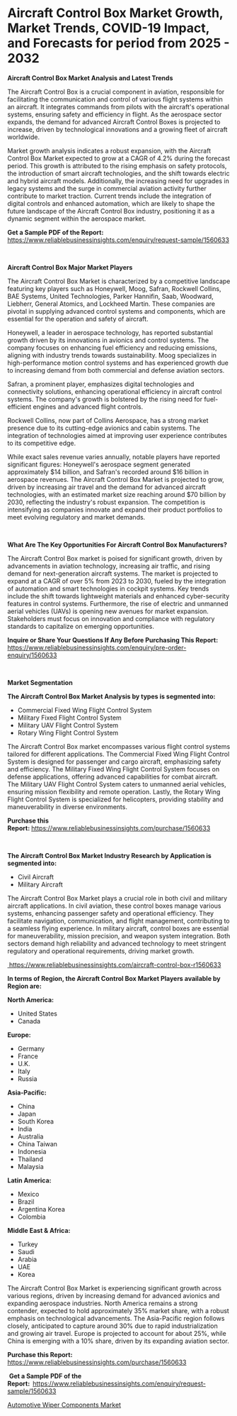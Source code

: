 <p><h1>Aircraft Control Box Market Growth, Market Trends, COVID-19 Impact, and Forecasts for period from 2025 - 2032</h1></p><p><strong>Aircraft Control Box Market Analysis and Latest Trends</strong></p>
<p><p>The Aircraft Control Box is a crucial component in aviation, responsible for facilitating the communication and control of various flight systems within an aircraft. It integrates commands from pilots with the aircraft's operational systems, ensuring safety and efficiency in flight. As the aerospace sector expands, the demand for advanced Aircraft Control Boxes is projected to increase, driven by technological innovations and a growing fleet of aircraft worldwide.</p><p>Market growth analysis indicates a robust expansion, with the Aircraft Control Box Market expected to grow at a CAGR of 4.2% during the forecast period. This growth is attributed to the rising emphasis on safety protocols, the introduction of smart aircraft technologies, and the shift towards electric and hybrid aircraft models. Additionally, the increasing need for upgrades in legacy systems and the surge in commercial aviation activity further contribute to market traction. Current trends include the integration of digital controls and enhanced automation, which are likely to shape the future landscape of the Aircraft Control Box industry, positioning it as a dynamic segment within the aerospace market.</p></p>
<p><strong>Get a Sample PDF of the Report:&nbsp;</strong> <a href="https://www.reliablebusinessinsights.com/enquiry/request-sample/1560633?utm_campaign=2274&utm_medium=2&utm_source=Github&utm_content=ia&utm_term=30032025&utm_id=aircraft-control-box">https://www.reliablebusinessinsights.com/enquiry/request-sample/1560633</a></p>
<p>&nbsp;</p>
<p><strong>Aircraft Control Box Major Market Players</strong></p>
<p><p>The Aircraft Control Box Market is characterized by a competitive landscape featuring key players such as Honeywell, Moog, Safran, Rockwell Collins, BAE Systems, United Technologies, Parker Hannifin, Saab, Woodward, Liebherr, General Atomics, and Lockheed Martin. These companies are pivotal in supplying advanced control systems and components, which are essential for the operation and safety of aircraft.</p><p>Honeywell, a leader in aerospace technology, has reported substantial growth driven by its innovations in avionics and control systems. The company focuses on enhancing fuel efficiency and reducing emissions, aligning with industry trends towards sustainability. Moog specializes in high-performance motion control systems and has experienced growth due to increasing demand from both commercial and defense aviation sectors.</p><p>Safran, a prominent player, emphasizes digital technologies and connectivity solutions, enhancing operational efficiency in aircraft control systems. The company's growth is bolstered by the rising need for fuel-efficient engines and advanced flight controls.</p><p>Rockwell Collins, now part of Collins Aerospace, has a strong market presence due to its cutting-edge avionics and cabin systems. The integration of technologies aimed at improving user experience contributes to its competitive edge.</p><p>While exact sales revenue varies annually, notable players have reported significant figures: Honeywell's aerospace segment generated approximately $14 billion, and Safran's recorded around $16 billion in aerospace revenues. The Aircraft Control Box Market is projected to grow, driven by increasing air travel and the demand for advanced aircraft technologies, with an estimated market size reaching around $70 billion by 2030, reflecting the industry's robust expansion. The competition is intensifying as companies innovate and expand their product portfolios to meet evolving regulatory and market demands.</p></p>
<p>&nbsp;</p>
<p><strong>What Are The Key Opportunities For Aircraft Control Box Manufacturers?</strong></p>
<p><p>The Aircraft Control Box market is poised for significant growth, driven by advancements in aviation technology, increasing air traffic, and rising demand for next-generation aircraft systems. The market is projected to expand at a CAGR of over 5% from 2023 to 2030, fueled by the integration of automation and smart technologies in cockpit systems. Key trends include the shift towards lightweight materials and enhanced cyber-security features in control systems. Furthermore, the rise of electric and unmanned aerial vehicles (UAVs) is opening new avenues for market expansion. Stakeholders must focus on innovation and compliance with regulatory standards to capitalize on emerging opportunities.</p></p>
<p><strong>Inquire or Share Your Questions If Any Before Purchasing This Report:</strong> <a href="https://www.reliablebusinessinsights.com/enquiry/pre-order-enquiry/1560633?utm_campaign=2274&utm_medium=2&utm_source=Github&utm_content=ia&utm_term=30032025&utm_id=aircraft-control-box">https://www.reliablebusinessinsights.com/enquiry/pre-order-enquiry/1560633</a></p>
<p>&nbsp;</p>
<p><strong>Market Segmentation</strong></p>
<p><strong>The Aircraft Control Box Market Analysis by types is segmented into:</strong></p>
<p><ul><li>Commercial Fixed Wing Flight Control System</li><li>Military Fixed Flight Control System</li><li>Military UAV Flight Control System</li><li>Rotary Wing Flight Control System</li></ul></p>
<p><p>The Aircraft Control Box market encompasses various flight control systems tailored for different applications. The Commercial Fixed Wing Flight Control System is designed for passenger and cargo aircraft, emphasizing safety and efficiency. The Military Fixed Wing Flight Control System focuses on defense applications, offering advanced capabilities for combat aircraft. The Military UAV Flight Control System caters to unmanned aerial vehicles, ensuring mission flexibility and remote operation. Lastly, the Rotary Wing Flight Control System is specialized for helicopters, providing stability and maneuverability in diverse environments.</p></p>
<p><strong>Purchase this Report:&nbsp;</strong><a href="https://www.reliablebusinessinsights.com/purchase/1560633?utm_campaign=2274&utm_medium=2&utm_source=Github&utm_content=ia&utm_term=30032025&utm_id=aircraft-control-box">https://www.reliablebusinessinsights.com/purchase/1560633</a></p>
<p>&nbsp;</p>
<p><strong>The Aircraft Control Box Market Industry Research by Application is segmented into:</strong></p>
<p><ul><li>Civil Aircraft</li><li>Military Aircraft</li></ul></p>
<p><p>The Aircraft Control Box Market plays a crucial role in both civil and military aircraft applications. In civil aviation, these control boxes manage various systems, enhancing passenger safety and operational efficiency. They facilitate navigation, communication, and flight management, contributing to a seamless flying experience. In military aircraft, control boxes are essential for maneuverability, mission precision, and weapon system integration. Both sectors demand high reliability and advanced technology to meet stringent regulatory and operational requirements, driving market growth.</p></p>
<p><a href="https://www.reliablebusinessinsights.com/aircraft-control-box-r1560633?utm_campaign=2274&utm_medium=2&utm_source=Github&utm_content=ia&utm_term=30032025&utm_id=aircraft-control-box">&nbsp;https://www.reliablebusinessinsights.com/aircraft-control-box-r1560633</a></p>
<p><strong>In terms of Region, the Aircraft Control Box Market Players available by Region are:</strong></p>
<p>
    <p> <strong> North America: </strong>
        <ul>
            <li>United States</li>
            <li>Canada</li>
        </ul>
        </p> 
    <p> <strong> Europe: </strong>
        <ul>
            <li>Germany</li>
            <li>France</li>
            <li>U.K.</li>
            <li>Italy</li>
            <li>Russia</li>
        </ul>
        </p> 
    <p> <strong> Asia-Pacific: </strong>
        <ul>
            <li>China</li>
            <li>Japan</li>
            <li>South Korea</li>
            <li>India</li>
            <li>Australia</li>
            <li>China Taiwan</li>
            <li>Indonesia</li>
            <li>Thailand</li>
            <li>Malaysia</li>
        </ul>
        </p> 
    <p> <strong> Latin America: </strong>
        <ul>
            <li>Mexico</li>
            <li>Brazil</li>
            <li>Argentina Korea</li>
            <li>Colombia</li>
        </ul>
        </p> 
    <p> <strong> Middle East & Africa: </strong>
        <ul>
            <li>Turkey</li>
            <li>Saudi</li>
            <li>Arabia</li>
            <li>UAE</li>
            <li>Korea</li>
        </ul>
    </p>
    </p>
<p><p>The Aircraft Control Box Market is experiencing significant growth across various regions, driven by increasing demand for advanced avionics and expanding aerospace industries. North America remains a strong contender, expected to hold approximately 35% market share, with a robust emphasis on technological advancements. The Asia-Pacific region follows closely, anticipated to capture around 30% due to rapid industrialization and growing air travel. Europe is projected to account for about 25%, while China is emerging with a 10% share, driven by its expanding aviation sector.</p></p>
<p><strong>Purchase this Report: </strong><a href="https://www.reliablebusinessinsights.com/purchase/1560633?utm_campaign=2274&utm_medium=2&utm_source=Github&utm_content=ia&utm_term=30032025&utm_id=aircraft-control-box">https://www.reliablebusinessinsights.com/purchase/1560633</a></p>
<p>&nbsp;<strong>Get a Sample PDF of the Report:&nbsp;&nbsp;</strong><a href="https://www.reliablebusinessinsights.com/enquiry/request-sample/1560633?utm_campaign=2274&utm_medium=2&utm_source=Github&utm_content=ia&utm_term=30032025&utm_id=aircraft-control-box">https://www.reliablebusinessinsights.com/enquiry/request-sample/1560633</a></p>
<p><strong></strong></p>
<p><p><a href="https://github.com/AngelaWalsh696/Market-Research-Report-List-2/blob/main/automotive-wiper-components-market.md?utm_campaign=2274&utm_medium=2&utm_source=Github&utm_content=ia&utm_term=30032025&utm_id=aircraft-control-box">Automotive Wiper Components Market</a></p></p>